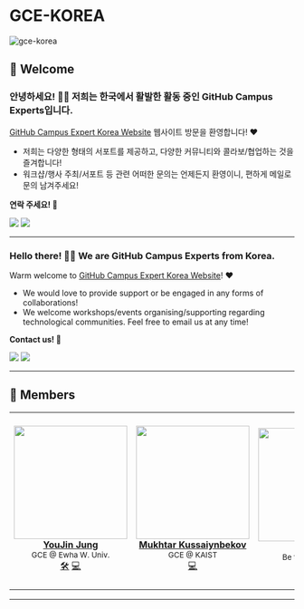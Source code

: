 # GCE-KOREA

![gce-korea](https://user-images.githubusercontent.com/37402072/129680104-e6a45504-b7fa-49d3-afdc-d4d29793f2fb.png)

## 📍 Welcome
### 안녕하세요! 👋🏼 저희는 한국에서 활발한 활동 중인 GitHub Campus Experts입니다. 

[GitHub Campus Expert Korea Website](https://gce-korea.github.io) 웹사이트 방문을 환영합니다! ❤

- 저희는 다양한 형태의 서포트를 제공하고, 다양한 커뮤니티와 콜라보/협업하는 것을 즐겨합니다!
- 워크샵/행사 주최/서포트 등 관련 어떠한 문의는 언제든지 환영이니, 편하게 메일로 문의 남겨주세요!

**연락 주세요! 💌**

<a href="mailto:githubcampusexperts.korea@gmail.com?"><img src="https://img.shields.io/badge/Gmail-EA4335?style=for-the-badge&logo=Gmail&logoColor=white&link=(mailto:mailto:githubcampusexpertskorea@gmail.com?subject=Hi%GCE-Korea,%reaching%out%to%you%from%Github!)"/></a>
<a href="https://gce-korea.github.io"><img src="https://img.shields.io/badge/github-%23121011.svg?style=for-the-badge&logo=github&logoColor=white&label=Website"/></a>

---

### Hello there! 👋🏼 We are GitHub Campus Experts from Korea. 

Warm welcome to [GitHub Campus Expert Korea Website](https://gce-korea.github.io)! ❤

- We would love to provide support or be engaged in any forms of collaborations! 
- We welcome workshops/events organising/supporting regarding technological communities. Feel free to email us at any time!

**Contact us! 💌**

<a href="mailto:githubcampusexperts.korea@gmail.com?"><img src="https://img.shields.io/badge/Gmail-EA4335?style=for-the-badge&logo=Gmail&logoColor=white&link=(mailto:mailto:githubcampusexpertskorea@gmail.com?subject=Hi%GCE-Korea,%reaching%out%to%you%from%Github!)"></a>
<a href="https://gce-korea.github.io"><img src="https://img.shields.io/badge/github-%23121011.svg?style=for-the-badge&logo=github&logoColor=white&label=Website"/></a>

---

## 📍 Members

<!-- ALL-CONTRIBUTORS-LIST:START - Do not remove or modify this section -->
<!-- prettier-ignore-start -->
<!-- markdownlint-disable -->
<table>
  <tr>
    <td align="center"><a href="https://bit.ly/jung-youjin"><img src="https://avatars.githubusercontent.com/u/37402072?v=4" width="200px;" alt=""/><br /><b>YouJin Jung</b></a><br/><sub><a>GCE @ Ewha W. Univ.<br/></sub><a href="https://gce-korea.github.io" title="Mainteanance">🛠</a> <a href="https://github.com/jung-youjin" title="Code">💻</a></td>
    <td align="center"><a href="https://github.com/mukhtarkussaiynbekov"><img src="https://avatars.githubusercontent.com/u/67886131?v=44" width="200px;" alt=""/><br /><b>Mukhtar Kussaiynbekov</b></a><br/><sub><a>GCE @ KAIST<br/></sub> <a href="https://github.com/mukhtarkussaiynbekov" title="Code">💻</a></td>
    <td align="center"><a href="https://gce-korea.github.io"><img src="https://img.pikbest.com/png-images/qiantu/stick-figure-recruitment-season-join-us-free-png_2726956.png!c1024wm0/compress/true/progressive/true/format/webp/fw/1024" width="200px;" alt=""/><br /><b>JOIN US!</b></a><br/><sub><a>Be the next GCE!🚩<br/></sub> <a href="https://gce-korea.github.io" title="Code">🙌🏼</a></td>
    <td align="center"><a href="https://gce-korea.github.io"><img src="https://i.gadgets360cdn.com/large/thats_you_ps4_thumb_1500371083325.jpg" width="250px;" alt=""/><br /><b>THAT'S YOU!</b></a><br/><sub><a>Be the next GCE!🚩<br/></sub> <a href="https://gce-korea.github.io" title="Code">👩🏼‍💻👨🏼‍💻</a></td>
   
  </tr>
</table>

<!-- markdownlint-restore -->
<!-- prettier-ignore-end -->

<!-- ALL-CONTRIBUTORS-LIST:END -->

---

